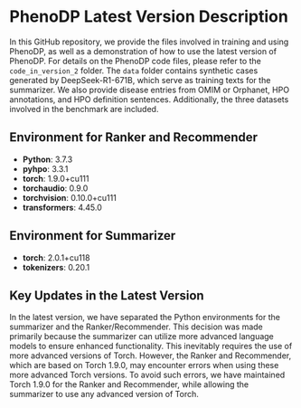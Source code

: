 
# PhenoDP Latest Version Description

In this GitHub repository, we provide the files involved in training and using PhenoDP, as well as a demonstration of how to use the latest version of PhenoDP. For details on the PhenoDP code files, please refer to the `code_in_version_2` folder. The `data` folder contains synthetic cases generated by DeepSeek-R1-671B, which serve as training texts for the summarizer. We also provide disease entries from OMIM or Orphanet, HPO annotations, and HPO definition sentences. Additionally, the three datasets involved in the benchmark are included.

## Environment for Ranker and Recommender
- **Python**: 3.7.3
- **pyhpo**: 3.3.1
- **torch**: 1.9.0+cu111
- **torchaudio**: 0.9.0
- **torchvision**: 0.10.0+cu111
- **transformers**: 4.45.0

## Environment for Summarizer
- **torch**: 2.0.1+cu118
- **tokenizers**: 0.20.1

## Key Updates in the Latest Version
In the latest version, we have separated the Python environments for the summarizer and the Ranker/Recommender. This decision was made primarily because the summarizer can utilize more advanced language models to ensure enhanced functionality. This inevitably requires the use of more advanced versions of Torch. However, the Ranker and Recommender, which are based on Torch 1.9.0, may encounter errors when using these more advanced Torch versions. To avoid such errors, we have maintained Torch 1.9.0 for the Ranker and Recommender, while allowing the summarizer to use any advanced version of Torch.
